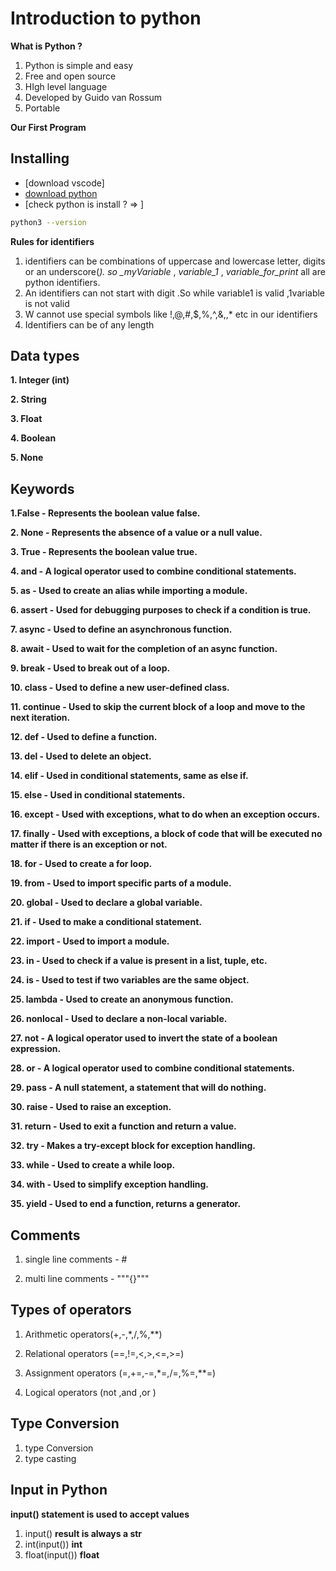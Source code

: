# Introduction to python

**What is Python ?**

1. Python is simple and easy
2. Free and open source
3. HIgh level language
4. Developed by Guido van Rossum
5. Portable

**Our First Program**

## Installing

- [download vscode]
- [download python](https://www.python.org/downloads/)
- [check python is install ? => ]
```bash
python3 --version
```

**Rules for identifiers**

1. identifiers can be combinations of uppercase and lowercase letter, digits or an underscore(_).
   so \_myVariable_ , _variable_1_ , _variable_for_print_ all are python identifiers.
2. An identifiers can not start with digit .So while variable1 is valid ,1variable is not valid
3. W cannot use special symbols like !,@,#,$,%,^,&,\,\* etc in our identifiers
4. Identifiers can be of any length

## Data types

**1. Integer (int)**

**2. String**

**3. Float**

**4. Boolean**

**5. None**


## Keywords

**1.False - Represents the boolean value false.**


**2. None - Represents the absence of a value or a null value.**

**3. True - Represents the boolean value true.**

**4. and - A logical operator used to combine conditional statements.**

**5. as - Used to create an alias while importing a module.**

**6. assert - Used for debugging purposes to check if a condition is true.**

**7. async - Used to define an asynchronous function.**

**8. await - Used to wait for the completion of an async function.**

**9. break - Used to break out of a loop.**

**10. class - Used to define a new user-defined class.**

**11. continue - Used to skip the current block of a loop and move to the next iteration.**

**12. def - Used to define a function.**

**13. del - Used to delete an object.**

**14. elif - Used in conditional statements, same as else if.**

**15. else - Used in conditional statements.**

**16. except - Used with exceptions, what to do when an exception occurs.**

**17. finally - Used with exceptions, a block of code that will be executed no matter if there is an exception or not.**

**18. for - Used to create a for loop.**

**19. from - Used to import specific parts of a module.**

**20. global - Used to declare a global variable.**

**21. if - Used to make a conditional statement.**

**22. import - Used to import a module.**

**23. in - Used to check if a value is present in a list, tuple, etc.**

**24. is - Used to test if two variables are the same object.**

**25. lambda - Used to create an anonymous function.**

**26. nonlocal - Used to declare a non-local variable.**

**27. not - A logical operator used to invert the state of a boolean expression.**

**28. or - A logical operator used to combine conditional statements.**

**29. pass - A null statement, a statement that will do nothing.**

**30. raise - Used to raise an exception.**

**31. return - Used to exit a function and return a value.**

**32. try - Makes a try-except block for exception handling.**

**33. while - Used to create a while loop.**

**34. with - Used to simplify exception handling.**

**35. yield - Used to end a function, returns a generator.**

## Comments

1. single line comments - #

2. multi line comments - """{}"""

## Types of operators

1. Arithmetic operators(+,-,\*,/,%,\*\*)

2. Relational operators (==,!=,<,>,<=,>=)

3. Assignment operators (=,+=,-=,\*=,/=,%=,\*\*=)

4. Logical operators (not ,and ,or )



## Type Conversion

1. type Conversion
2. type casting


## Input in Python

**input() statement is used to accept values**

1. input() **result is always a str**
2. int(input())  **int**
3. float(input()) **float**